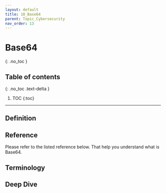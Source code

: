 ```yaml
---
layout: default
title: 10_Base64
parent: Topic_Cybersecurity
nav_order: 13
---
```


# Base64
{: .no_toc }

## Table of contents
{: .no_toc .text-delta }

1. TOC
{:toc}

---

## Definition


## Reference
Please refer to the listed reference below. That help you understand what is Base64.

## Terminology

## Deep Dive